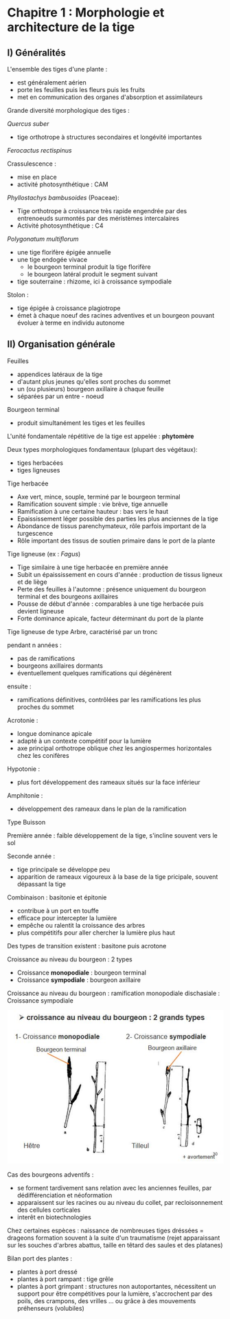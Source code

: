 # Chapitre 1 : Morphologie et architecture de la tige

## I) Généralités

L'ensemble des tiges d'une plante :

* est généralement aérien
* porte les feuilles puis les fleurs puis les fruits
* met en communication des organes d'absorption et assimilateurs

Grande diversité morphologique des tiges : 

*Quercus suber*

* tige orthotrope à structures secondaires et longévité importantes

*Ferocactus rectispinus*

Crassulescence :

* mise en place 
* activité photosynthétique : CAM

*Phyllostachys bambusoides* (Poaceae):

* Tige orthotrope à croissance très rapide engendrée par des entrenoeuds surmontés par des méristèmes intercalaires
* Activité photosynthétique : C4

*Polygonatum multiflorum*

* une tige florifère épigée annuelle
* une tige endogée vivace 
	* le bourgeon terminal produit la tige florifère
	* le bourgeon latéral produit le segment suivant
* tige souterraine : rhizome, ici à croissance sympodiale    

Stolon :

* tige épigée à croissance plagiotrope
* émet à chaque noeuf des racines adventives et un bourgeon pouvant évoluer à terme en individu autonome

## II) Organisation générale

Feuilles

* appendices latéraux de la tige
* d'autant plus jeunes qu'elles sont proches du sommet
* un (ou plusieurs) bourgeon axillaire à chaque feuille 
* séparées par un entre - noeud

Bourgeon terminal

* produit simultanément les tiges et les feuilles

L'unité fondamentale répétitive de la tige est appelée : **phytomère**

Deux types morphologiques fondamentaux (plupart des végétaux):

* tiges herbacées
* tiges ligneuses

Tige herbacée

* Axe vert, mince, souple, terminé par le bourgeon terminal
* Ramification souvent simple : vie brève, tige annuelle
* Ramification à une certaine hauteur : bas vers le haut
* Epaississement léger possible des parties les plus anciennes de la tige
* Abondance de tissus parenchymateux, rôle parfois important de la turgescence
* Rôle important des tissus de soutien primaire dans le port de la plante

Tige ligneuse (ex : *Fagus*)

* Tige similaire à une tige herbacée en première année
* Subit un épaississement en cours d'année : production de tissus ligneux et de liège
* Perte des feuilles à l'automne : présence uniquement du bourgeon terminal et des bourgeons axillaires
* Pousse de début d'année : comparables à une tige herbacée puis devient ligneuse 
* Forte dominance apicale, facteur déterminant du port de la plante

Tige ligneuse de type Arbre, caractérisé par un tronc

pendant n années : 

* pas de ramifications
* bourgeons axillaires dormants
* éventuellement quelques ramifications qui dégénèrent 

ensuite :

* ramifications définitives, contrôlées par les ramifications les plus proches du sommet 

Acrotonie :

* longue dominance apicale
* adapté à un contexte compétitif pour la lumière
* axe principal orthotrope oblique chez les angiospermes horizontales chez les conifères

Hypotonie :

* plus fort développement des rameaux situés sur la face inférieur

Amphitonie :

* développement des rameaux dans le plan de la ramification 

Type Buisson

Première année : faible développement de la tige, s'incline souvent vers le sol

Seconde année :

* tige principale se développe peu
* apparition de rameaux vigoureux à la base de la tige pricipale, souvent dépassant la tige

Combinaison : basitonie et épitonie

* contribue à un port en touffe
* efficace pour intercepter la lumière
* empêche ou ralentit la croissance des arbres
* plus compétitifs pour aller chercher la lumière plus haut

Des types de transition existent : basitone puis acrotone

Croissance au niveau du bourgeon : 2 types

* Croissance **monopodiale** : bourgeon terminal
* Croissance **sympodiale** : bourgeon axillaire

Croissance au niveau du bourgeon : ramification monopodiale dischasiale : Croissance sympodiale

![Bourgeons](Images/bourgeon.JPG)

Cas des bourgeons adventifs : 

* se forment tardivement sans relation avec les anciennes feuilles, par dédifférenciation et néoformation
* apparaissent sur les racines ou au niveau du collet, par recloisonnement des cellules corticales
* interêt en biotechnologies

Chez certaines espèces : naissance de nombreuses tiges dréssées = drageons formation souvent à la suite d'un traumatisme (rejet apparaissant sur les souches d'arbres abattus, taille en têtard des saules et des platanes)

Bilan port des plantes :

* plantes à port dressé
* plantes à port rampant : tige grêle 
* plantes à port grimpant : structures non autoportantes, nécessitent un support pour être compétitives pour la lumière, s'accrochent par des poils, des crampons, des vrilles ... ou grâce à des mouvements préhenseurs (volubiles)
